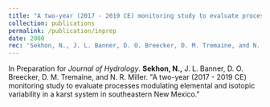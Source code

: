 ```yaml
---
title: "A two-year (2017 - 2019 CE) monitoring study to evaluate processes modulating elemental and isotopic variability in a karst system in southeastern New Mexico."
collection: publications
permalink: /publication/inprep
date: 2000
rec: 'Sekhon, N., J. L. Banner, D. O. Breecker, D. M. Tremaine, and N. R. Miller. &quot;A two-year (2017 - 2019 CE) monitoring study to evaluate processes modulating elemental and isotopic variability in a karst system in southeastern New Mexico.&quot; <i>Journal of Hydrology</i>.'
---
```


In Preparation for <i>Journal of Hydrology</i>. **Sekhon, N.,** J. L. Banner, D. O. Breecker, D. M. Tremaine, and N. R. Miller. &quot;A two-year (2017 - 2019 CE) monitoring study to evaluate processes modulating elemental and isotopic variability in a karst system in southeastern New Mexico.&quot; 
